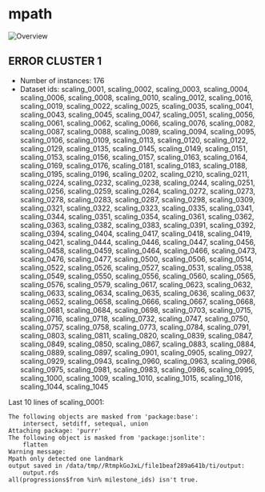 # mpath
![Overview](mpath.svg)

## ERROR CLUSTER 1

 * Number of instances: 176
 * Dataset ids: scaling_0001, scaling_0002, scaling_0003, scaling_0004, scaling_0006, scaling_0008, scaling_0010, scaling_0012, scaling_0016, scaling_0019, scaling_0022, scaling_0025, scaling_0035, scaling_0041, scaling_0043, scaling_0045, scaling_0047, scaling_0051, scaling_0056, scaling_0061, scaling_0062, scaling_0066, scaling_0076, scaling_0082, scaling_0087, scaling_0088, scaling_0089, scaling_0094, scaling_0095, scaling_0106, scaling_0109, scaling_0113, scaling_0120, scaling_0122, scaling_0129, scaling_0135, scaling_0145, scaling_0149, scaling_0151, scaling_0153, scaling_0156, scaling_0157, scaling_0163, scaling_0164, scaling_0169, scaling_0176, scaling_0181, scaling_0183, scaling_0188, scaling_0195, scaling_0196, scaling_0202, scaling_0210, scaling_0211, scaling_0224, scaling_0232, scaling_0238, scaling_0244, scaling_0251, scaling_0256, scaling_0259, scaling_0264, scaling_0272, scaling_0273, scaling_0278, scaling_0283, scaling_0287, scaling_0298, scaling_0309, scaling_0321, scaling_0322, scaling_0323, scaling_0335, scaling_0341, scaling_0344, scaling_0351, scaling_0354, scaling_0361, scaling_0362, scaling_0363, scaling_0382, scaling_0383, scaling_0391, scaling_0392, scaling_0394, scaling_0404, scaling_0417, scaling_0418, scaling_0419, scaling_0421, scaling_0444, scaling_0446, scaling_0447, scaling_0456, scaling_0458, scaling_0459, scaling_0464, scaling_0466, scaling_0473, scaling_0476, scaling_0477, scaling_0500, scaling_0506, scaling_0514, scaling_0522, scaling_0526, scaling_0527, scaling_0531, scaling_0538, scaling_0549, scaling_0550, scaling_0556, scaling_0560, scaling_0565, scaling_0576, scaling_0579, scaling_0617, scaling_0623, scaling_0632, scaling_0633, scaling_0634, scaling_0635, scaling_0636, scaling_0637, scaling_0652, scaling_0658, scaling_0666, scaling_0667, scaling_0668, scaling_0681, scaling_0684, scaling_0698, scaling_0703, scaling_0715, scaling_0716, scaling_0718, scaling_0732, scaling_0747, scaling_0750, scaling_0757, scaling_0758, scaling_0773, scaling_0784, scaling_0791, scaling_0803, scaling_0811, scaling_0820, scaling_0839, scaling_0847, scaling_0849, scaling_0850, scaling_0867, scaling_0883, scaling_0884, scaling_0889, scaling_0897, scaling_0901, scaling_0905, scaling_0927, scaling_0929, scaling_0943, scaling_0960, scaling_0963, scaling_0966, scaling_0975, scaling_0981, scaling_0983, scaling_0986, scaling_0995, scaling_1000, scaling_1009, scaling_1010, scaling_1015, scaling_1016, scaling_1044, scaling_1045

Last 10 lines of scaling_0001:
```
The following objects are masked from 'package:base':
    intersect, setdiff, setequal, union
Attaching package: 'purrr'
The following object is masked from 'package:jsonlite':
    flatten
Warning message:
Mpath only detected one landmark 
output saved in /data/tmp//RtmpkGoJxL/file1beaf289a641b/ti/output: 
	output.rds
all(progressions$from %in% milestone_ids) isn't true.
```



